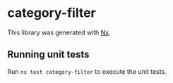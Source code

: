 # category-filter

This library was generated with [Nx](https://nx.dev).

## Running unit tests

Run `nx test category-filter` to execute the unit tests.
